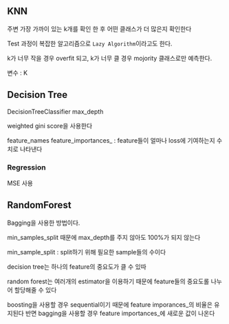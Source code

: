 ## KNN
주변 가장 가까이 있는 k개를 확인 한 후 어떤 클래스가 더 많은지 확인한다

Test 과정이 복잡한 알고리즘으로 `Lazy Algorithm`이라고도 한다.

k가 너무 작을 경우 overfit 되고, k가 너무 클 경우 mojority 클래스로만 예측한다.

변수 : K

## Decision Tree
  DecisionTreeClassifier
    max_depth

weighted gini score을 사용한다


feature_names
feature_importances_ : feature들이 얼마나 loss에 기여하는지 수치로 나타낸다

### Regression
  MSE 사용


## RandomForest
Bagging을 사용한 방법이다.

min_samples_split 때문에 max_depth를 주지 않아도 100%가 되지 않는다

min_sample_split : split하기 위해 필요한 sample들의 수이다

decision tree는 하나의 feature의 중요도가 클 수 있따

random forest는 여러개의 estimator을 이용하기 때문에
feature들의 중요도롤 나누어 할당해줄 수 있다

boosting을 사용할 경우 sequential이기 때문에 feature imporances_의 비율은 유지된다 반면 bagging을 사용할 경우 feature importances_에 새로운 값이 나온다
